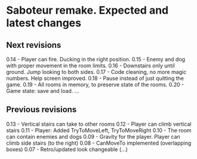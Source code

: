 # Saboteur remake. Expected and latest changes

## Next revisions

0.14 - Player can fire. Ducking in the right position.
0.15 - Enemy and dog with proper movement in the room limits.
0.16 - Downstairs only until ground. Jump looking to both sides.
0.17 - Code cleaning, no more magic numbers. Help screen improved.
0.18 - Pause instead of just quitting the game.
0.19 - All rooms in memory, to preserve state of the rooms.
0.20 - Game state: save and load.
...

## Previous revisions

0.13 - Vertical stairs can take to other rooms
0.12 - Player can climb vertical stairs
0.11 - Player: Added TryToMoveLeft, TryToMoveRight
0.10 - The room can contain enemies and dogs
0.09 - Gravity for the player. Player can climb side stairs (to the right)
0.08 - CanMoveTo implemented (overlapping boxes)
0.07 - Retro/updated look changeable
(...)
